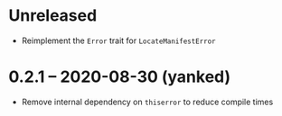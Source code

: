 # Unreleased

- Reimplement the `Error` trait for `LocateManifestError`

# 0.2.1 – 2020-08-30 (yanked)

- Remove internal dependency on `thiserror` to reduce compile times
